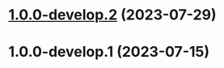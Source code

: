 # [1.0.0-develop.2](https://git.lumeweb.com/LumeWeb/resolver-module-eth/compare/v1.0.0-develop.1...v1.0.0-develop.2) (2023-07-29)

# 1.0.0-develop.1 (2023-07-15)

